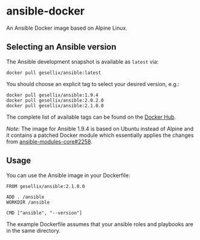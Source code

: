 # ansible-docker

An Ansible Docker image based on Alpine Linux.


## Selecting an Ansible version

The Ansible development snapshot is available as `latest` via:

    docker pull gesellix/ansible:latest

You should choose an explicit tag to select your desired version, e.g.:

    docker pull gesellix/ansible:1.9.4
    docker pull gesellix/ansible:2.0.2.0
    docker pull gesellix/ansible:2.1.0.0

The complete list of available tags can be found on the [Docker Hub](https://hub.docker.com/r/gesellix/ansible/tags/).

_Note_: The image for Ansible 1.9.4 is based on Ubuntu instead of Alpine and it contains a patched Docker module which essentially applies the changes from [ansible-modules-core#2258](https://github.com/ansible/ansible-modules-core/pull/2258).


## Usage

You can use the Ansible image in your Dockerfile:

    FROM gesellix/ansible:2.1.0.0

    ADD . /ansible
    WORKDIR /ansible

    CMD ["ansible", "--version"]

The example Dockerfile assumes that your ansible roles and playbooks are in the same directory.
